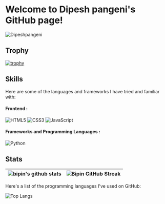 # Welcome to Dipesh pangeni's GitHub page!
<p align="left"> <img src="https://komarev.com/ghpvc/?username=Dipeshpangeni&label=Profile%20views&color=0e75b6&style=flat" alt="Dipeshpangeni" /> </p>

## Trophy

[![trophy](https://github-profile-trophy.vercel.app/?username=Dipeshpangeni&theme=onedark)](https://github.com/Dipeshpangeni/github-profile-trophy)

## Skills

Here are some of the languages and frameworks I have tried and familiar with:
#### Frontend :
![HTML5](https://img.shields.io/badge/HTML5-E34F26?style=for-the-badge&logo=html5&logoColor=white)
![CSS3](https://img.shields.io/badge/CSS3-1572B6?style=for-the-badge&logo=css3&logoColor=white)
![JavaScript](https://img.shields.io/badge/JavaScript-323330?style=for-the-badge&logo=javascript&logoColor=F7DF1E)

#### Frameworks and Programming Languages   :
![Python](https://img.shields.io/badge/Python-3776AB?style=for-the-badge&logo=python&logoColor=white)

## Stats
<div align="center">
  
| ![bipin's github stats](https://github-readme-stats.vercel.app/api?username=Dipeshpangeni&show_icons=true&theme=radical&count_private=true) |          ![Bipin GitHub Streak](https://github-readme-streak-stats.herokuapp.com/?user=Dipeshpangeni&theme=radical)                                                                                                     |
| ------------------------------------------------------------------------------------------------------------------ | --------------------------------------------------------------------------------------------------------------------------------------------------------------------------------------------------------------- |

  
</div>
Here's a list of the programming languages I've used on GitHub:

![Top Langs](https://github-readme-stats.vercel.app/api/top-langs/?username=Dipeshpangeni&layout=compact&theme=radical)

